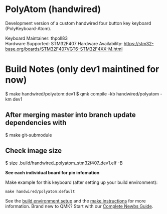 # PolyAtom (handwired)

Development version of a custom handwired four button key keyboard (PolyKeyboard-Atom).

Keyboard Maintainer: thpoll83  
Hardware Supported: STM32F407
Hardware Availability: https://stm32-base.org/boards/STM32F407VGT6-STM32F4XX-M.html

# Build Notes (only dev1 maintined for now)

$ make handwired/polyatom:dev1
$ qmk compile -kb handwired/polyatom -km dev1

## After merging master into branch update dependencies with

$ make git-submodule

## Check image size

$ size .build/handwired_polyatom_stm32f407_dev1.elf -B


**See each individual board for pin infomation**

Make example for this keyboard (after setting up your build environment):

    make handwired/polyatom:default

See the [build environment setup](https://docs.qmk.fm/#/getting_started_build_tools) and the [make instructions](https://docs.qmk.fm/#/getting_started_make_guide) for more information. Brand new to QMK? Start with our [Complete Newbs Guide](https://docs.qmk.fm/#/newbs).
